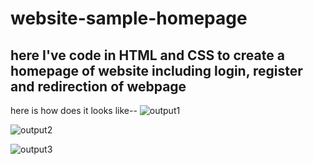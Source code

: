 # website-sample-homepage
here I've code in HTML and CSS to create a homepage of website including login, register and redirection of webpage
--------------------------------------------------------------------------------------------------------------------------------------------------------------------------------------------------------------------------------------------------------------------------------------------------------------------------------------------------

here is how does it looks like--
![output1](https://user-images.githubusercontent.com/76774310/159222758-8edd73c4-df80-4be8-8605-e3953d20e00b.jpg)

![output2](https://user-images.githubusercontent.com/76774310/159222763-b022038e-c270-44a8-955e-cc74796c61d6.jpg)

![output3](https://user-images.githubusercontent.com/76774310/159222767-52021ea4-b927-44db-9239-968df6d03ae7.jpg)

